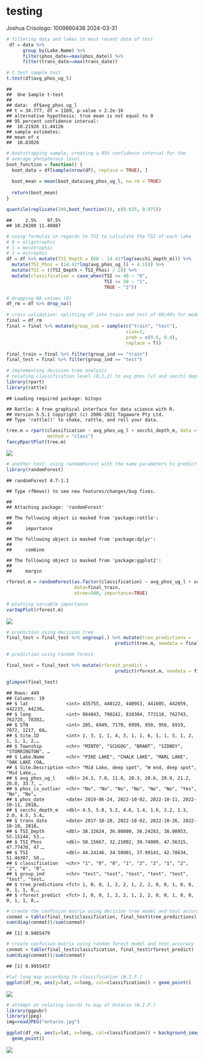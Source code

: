testing
================
Joshua Crisologo: 1009860438
2024-03-31

``` r
# filtering data and lakes to most recent date of test
 df = data %>% 
      group_by(Lake.Name) %>%
      filter(phos_date==max(phos_date)) %>%
      filter(trans_date==max(trans_date))
```

``` r
# t.test sample test
t.test(df$avg_phos_ug_l)
```

    ## 
    ##  One Sample t-test
    ## 
    ## data:  df$avg_phos_ug_l
    ## t = 34.777, df = 1169, p-value < 2.2e-16
    ## alternative hypothesis: true mean is not equal to 0
    ## 95 percent confidence interval:
    ##  10.21926 11.44126
    ## sample estimates:
    ## mean of x 
    ##  10.83026

``` r
# bootstrapping sample, creating a 95% confidence interval for the
# average phosphorous level
boot_function = function() {
  boot_data = df[sample(nrow(df), replace = TRUE), ]
  
  boot_mean = mean(boot_data$avg_phos_ug_l, na.rm = TRUE)
  
  return(boot_mean)
}

quantile(replicate(100,boot_function()), c(0.025, 0.975))
```

    ##     2.5%    97.5% 
    ## 10.29200 11.49887

``` r
# using formulas in regards to TSI to calculate the TSI of each lake
# 0 = oligotrophic
# 1 = mesotrophic
# 2 = eutrophic
df = df %>% mutate(TSI_Depth = (60 - 14.41*log(secchi_depth_m))) %>% 
  mutate(TSI_Phos = (14.42*log(avg_phos_ug_l) + 4.15)) %>% 
  mutate(TSI = ((TSI_Depth + TSI_Phos) / 2)) %>% 
  mutate(classification = case_when(TSI <= 40 ~ "0",
                                    TSI <= 50 ~ "1",
                                    TRUE ~ "2"))

# dropping NA values (8)
df_rm = df %>% drop_na()
```

``` r
# cross validation: splitting df into train and test of 60/40% for model testing
final = df_rm
final = final %>% mutate(group_ind = sample(c("train", "test"),
                                            size=1,
                                            prob = c(0.6, 0.4),
                                            replace = T))

final_train = final %>% filter(group_ind == "train")
final_test = final %>% filter(group_ind == "test")

# implementing decision tree analysis 
# relating classification level (0,1,2) to avg phos lvl and secchi depth
library(rpart)
library(rattle)
```

    ## Loading required package: bitops

    ## Rattle: A free graphical interface for data science with R.
    ## Version 5.5.1 Copyright (c) 2006-2021 Togaware Pty Ltd.
    ## Type 'rattle()' to shake, rattle, and roll your data.

``` r
tree.m = rpart(classification ~ avg_phos_ug_l + secchi_depth_m, data = final_train,
               method = "class")
fancyRpartPlot(tree.m)
```

![](testing_files/figure-gfm/unnamed-chunk-7-1.png)<!-- -->

``` r
# another test: using randomForest with the same parameters to predict
library(randomForest)
```

    ## randomForest 4.7-1.1

    ## Type rfNews() to see new features/changes/bug fixes.

    ## 
    ## Attaching package: 'randomForest'

    ## The following object is masked from 'package:rattle':
    ## 
    ##     importance

    ## The following object is masked from 'package:dplyr':
    ## 
    ##     combine

    ## The following object is masked from 'package:ggplot2':
    ## 
    ##     margin

``` r
rforest.m = randomForest(as.factor(classification) ~ avg_phos_ug_l + secchi_depth_m,
                         data=final_train,
                         ntree=500, importance=TRUE)
```

``` r
# plotting variable importance
varImpPlot(rforest.m)
```

![](testing_files/figure-gfm/unnamed-chunk-9-1.png)<!-- -->

``` r
# prediction using decision tree
final_test = final_test %>% ungroup(.) %>% mutate(tree_predictions = 
                                        predict(tree.m, newdata = final_test, type = "class"))

# prediction using random forest

final_test = final_test %>% mutate(rforest_predict = 
                                        predict(rforest.m, newdata = final_test))

glimpse(final_test)
```

    ## Rows: 449
    ## Columns: 19
    ## $ lat              <int> 435755, 440122, 440953, 441605, 442059, 442233, 44230…
    ## $ long             <int> 804843, 790242, 810304, 773110, 762743, 762725, 78302…
    ## $ STN              <int> 205, 6949, 7170, 6999, 950, 950, 6919, 7072, 1217, 69…
    ## $ Site.ID          <int> 1, 3, 1, 1, 4, 3, 1, 1, 6, 1, 1, 5, 1, 2, 1, 1, 1, 2,…
    ## $ Township         <chr> "MINTO", "SCUGOG", "BRANT", "SIDNEY", "STORRINGTON", …
    ## $ Lake.Name        <chr> "PIKE LAKE", "CHALK LAKE", "MARL LAKE", "OAK LAKE (OA…
    ## $ Site.Description <chr> "Mid Lake, deep spot", "W end, deep spot", "Mid Lake,…
    ## $ avg_phos_ug_l    <dbl> 24.3, 7.0, 11.8, 20.3, 20.6, 20.9, 21.2, 26.8, 33.7, …
    ## $ phos_is_outlier  <chr> "No", "No", "No", "No", "No", "No", "Yes", "No", "No"…
    ## $ phos_date        <date> 2019-06-24, 2022-10-02, 2022-10-11, 2022-10-11, 2018…
    ## $ secchi_depth_m   <dbl> 4.5, 5.0, 5.2, 4.6, 1.4, 1.6, 2.2, 1.3, 2.0, 4.5, 5.4…
    ## $ trans_date       <date> 2017-10-28, 2022-10-02, 2022-10-26, 2022-10-10, 2018…
    ## $ TSI_Depth        <dbl> 38.32624, 36.80800, 36.24283, 38.00953, 55.15144, 53.…
    ## $ TSI_Phos         <dbl> 50.15667, 32.21002, 39.74000, 47.56315, 47.77470, 47.…
    ## $ TSI              <dbl> 44.24146, 34.50901, 37.99141, 42.78634, 51.46307, 50.…
    ## $ classification   <chr> "1", "0", "0", "1", "2", "2", "1", "2", "2", "0", "0"…
    ## $ group_ind        <chr> "test", "test", "test", "test", "test", "test", "test…
    ## $ tree_predictions <fct> 1, 0, 0, 1, 2, 2, 1, 2, 2, 0, 0, 1, 0, 0, 0, 1, 1, 0,…
    ## $ rforest_predict  <fct> 1, 0, 0, 1, 2, 2, 1, 2, 2, 0, 0, 1, 0, 0, 0, 1, 1, 0,…

``` r
# create the confusion matrix using decision tree model and test accuracy
conmat = table(final_test$classification, final_test$tree_predictions)
sum(diag(conmat))/sum(conmat)
```

    ## [1] 0.9465479

``` r
# create confusion matrix using random forest model and test accuracy
conmat = table(final_test$classification, final_test$rforest_predict)
sum(diag(conmat))/sum(conmat)
```

    ## [1] 0.9955457

``` r
#lat long map according to classification (W.I.P.)
ggplot(df_rm, aes(y=lat, x=long, col=classification)) + geom_point()
```

![](testing_files/figure-gfm/unnamed-chunk-13-1.png)<!-- -->

``` r
# attempt at relating coords to map of Ontario (W.I.P.)
library(ggpubr)
library(jpeg)
img=readJPEG("ontario.jpg")

ggplot(df_rm, aes(y=lat, x=long, col=classification)) + background_image(img) +
  geom_point()
```

![](testing_files/figure-gfm/unnamed-chunk-14-1.png)<!-- -->
